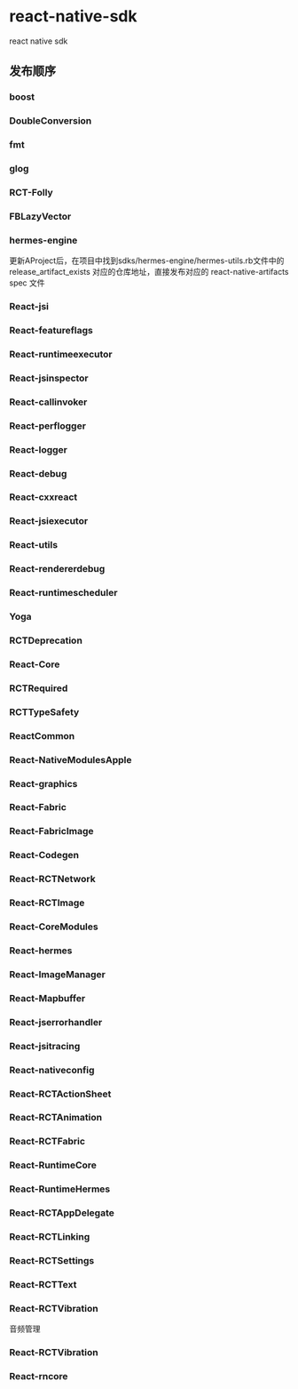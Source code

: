 # react-native-sdk
react native sdk

## 发布顺序

### boost

### DoubleConversion

### fmt

### glog

### RCT-Folly

### FBLazyVector

### hermes-engine
更新AProject后，在项目中找到sdks/hermes-engine/hermes-utils.rb文件中的 release_artifact_exists 对应的仓库地址，直接发布对应的 react-native-artifacts spec 文件

### React-jsi

### React-featureflags

### React-runtimeexecutor

### React-jsinspector

### React-callinvoker

### React-perflogger

### React-logger

### React-debug

### React-cxxreact

### React-jsiexecutor

### React-utils

### React-rendererdebug

### React-runtimescheduler

### Yoga

### RCTDeprecation

### React-Core

### RCTRequired

### RCTTypeSafety

### ReactCommon

### React-NativeModulesApple

### React-graphics

### React-Fabric

### React-FabricImage

### React-Codegen

### React-RCTNetwork

### React-RCTImage

### React-CoreModules

### React-hermes

### React-ImageManager

### React-Mapbuffer

### React-jserrorhandler

### React-jsitracing

### React-nativeconfig

### React-RCTActionSheet

### React-RCTAnimation

### React-RCTFabric

### React-RuntimeCore

### React-RuntimeHermes

### React-RCTAppDelegate

### React-RCTLinking

### React-RCTSettings

### React-RCTText

### React-RCTVibration
音频管理

### React-RCTVibration

### React-rncore
